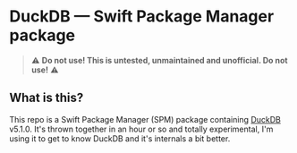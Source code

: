 # DuckDB — Swift Package Manager package

> ⚠️ **Do not use! This is untested, unmaintained and unofficial. Do not use!** ⚠️ 

## What is this?

This repo is a Swift Package Manager (SPM) package containing [DuckDB](https://duckdb.org) v5.1.0. It's thrown together in an hour or so and totally experimental, I'm using it to get to know DuckDB and it's internals a bit better.
